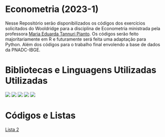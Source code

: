 # Econometria (2023-1) 
Nesse Repositório serão disponibilizados os códigos dos exercícios solicitados do Wooldridge para a disciplina de Econometria ministrada pela professora  [Maria Eduarda Tannuri Pianto](http://www.pesquisar.unb.br/professor/maria-eduarda-tannuri-pianto). Os códigos serão feito majoritariamente em R e futuramente será feita uma adaptação para Python. Além dos códigos para o trabalho final envolendo a base de dados da PNADC-IBGE.
# Bibliotecas e Linguagens Utilizadas Utilizadas 
  <img src="https://img.shields.io/badge/Python-FFD43B?style=for-the-badge&logo=python&logoColor=blue" />
  <img src="https://img.shields.io/badge/RStudio-75AADB?style=for-the-badge&logo=RStudio&logoColor=white"/>
  <img src="https://img.shields.io/badge/Numpy-4F0599?style=for-the-badge&logo=numpy&logoColor=white" />
  <img src="https://img.shields.io/badge/Pandas-2C2D72?style=for-the-badge&logo=pandas&logoColor=white" />
  <img src="https://img.shields.io/badge/SciPy-654FF0?style=for-the-badge&logo=SciPy&logoColor=white" />	


# Códigos e Listas 
[Lista 2](https://github.com/luizmarioags/Econometria/tree/main/Lista%202)
